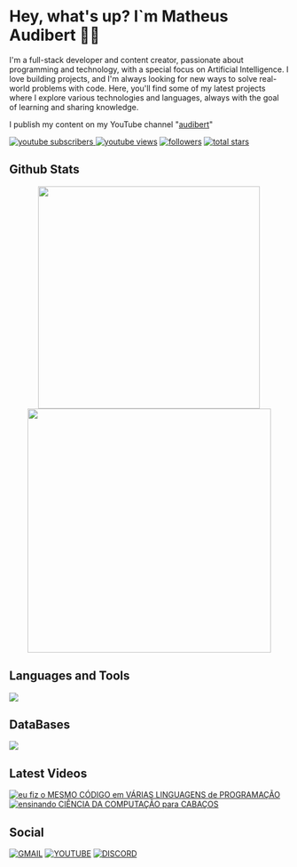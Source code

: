 # Hey, what's up? I`m Matheus Audibert 👨‍💻

I'm a full-stack developer and content creator, passionate about programming and technology, with a special focus on Artificial Intelligence. I love building projects, and I'm always looking for new ways to solve real-world problems with code. Here, you'll find some of my latest projects where I explore various technologies and languages, always with the goal of learning and sharing knowledge.

I publish my content on my YouTube channel "[audibert](https://www.youtube.com/@audlbert)"

<p align="left">
      <a href="https://www.youtube.com/channel/UCIO1e3zJ-c2oQCWnmY4nqIQ?sub_confirmation=1">
         <img alt="youtube subscribers" title="Subscribe to my YouTube channel" src="https://custom-icon-badges.demolab.com/youtube/channel/subscribers/UCIO1e3zJ-c2oQCWnmY4nqIQ?color=%23E05D44&label=SUBSCRIBE&logo=video&logoColor=white&style=for-the-badge&labelColor=CE4630"/>
    </a> 
      <a href="https://www.youtube.com/channel/UCIO1e3zJ-c2oQCWnmY4nqIQ">
         <img alt="youtube views" title="YouTube views" src="https://custom-icon-badges.demolab.com/youtube/channel/views/UCIO1e3zJ-c2oQCWnmY4nqIQ?color=%23E1AD0E&logo=eye&logoColor=white&style=for-the-badge&labelColor=C79600"/></a> 
      <a href="https://github.com/matheusaudibert?tab=followers">
         <img alt="followers" title="Follow me on Github" src="https://custom-icon-badges.demolab.com/github/followers/matheusaudibert?color=236ad3&labelColor=1155ba&style=for-the-badge&logo=person-add&label=Follow&logoColor=white"/></a>
      <a href="https://github.com/matheusaudibert?tab=repositories&sort=stargazers">
         <img alt="total stars" title="Total stars on GitHub" src="https://custom-icon-badges.demolab.com/github/stars/matheusaudibert?color=55960c&style=for-the-badge&labelColor=488207&logo=star"/></a>
</p>

## Github Stats
<div align="center">
      <img width="400px" src="https://github-readme-stats.vercel.app/api?username=matheusaudibert&theme=blue_navy&hide_border=true&include_all_commits=false&count_private=false"/>
      <img width="439px" src="https://github-readme-streak-stats.herokuapp.com/?user=matheusaudibert&theme=blue_navy&hide_border=true"/>
</div>

## Languages and Tools

<img src="https://skillicons.dev/icons?i=cpp,c,python,js,html,css,git,github" />

## DataBases

<img src="https://skillicons.dev/icons?i=postgres,mysql" />

## Latest Videos

<!-- BEGIN YOUTUBE-CARDS -->
[![eu fiz o MESMO CÓDIGO em VÁRIAS LINGUAGENS de PROGRAMAÇÃO](https://ytcards.demolab.com/?id=UT8Z3U5gDsc&title=eu+fiz+o+MESMO+C%C3%93DIGO+em+V%C3%81RIAS+LINGUAGENS+de+PROGRAMA%C3%87%C3%83O&lang=en&timestamp=1727198058&background_color=%230d1117&title_color=%23ffffff&stats_color=%23dedede&max_title_lines=1&width=250&border_radius=5&duration=1055 "eu fiz o MESMO CÓDIGO em VÁRIAS LINGUAGENS de PROGRAMAÇÃO")](https://www.youtube.com/watch?v=UT8Z3U5gDsc)
[![ensinando CIÊNCIA DA COMPUTAÇÃO para CABAÇOS](https://ytcards.demolab.com/?id=GhN3iw0YLWQ&title=ensinando+CI%C3%8ANCIA+DA+COMPUTA%C3%87%C3%83O+para+CABA%C3%87OS&lang=en&timestamp=1723320461&background_color=%230d1117&title_color=%23ffffff&stats_color=%23dedede&max_title_lines=1&width=250&border_radius=5&duration=967 "ensinando CIÊNCIA DA COMPUTAÇÃO para CABAÇOS")](https://www.youtube.com/watch?v=GhN3iw0YLWQ)
<!-- END YOUTUBE-CARDS -->

## Social

[![GMAIL](https://skillicons.dev/icons?i=gmail)](mailto:audibertmatheus2019@gmail.com)
[![YOUTUBE](https://skillicons.dev/icons?i=instagram)](https://www.instagram.com/tlvzaudibert)
[![DISCORD](https://skillicons.dev/icons?i=discord)](https://discord.com/users/1207081250096029801)
